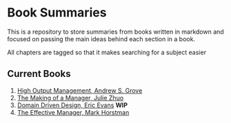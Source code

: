 # Book Summaries

This is a repository to store summaries from books written in markdown and focused on passing the main ideas behind each section in a book.

All chapters are tagged so that it makes searching for a subject easier

## Current Books

1. [High Output Management, Andrew S. Grove](./high-output-management/high-output-management.md)
2. [The Making of a Manager, Julie Zhuo](./the-making-of-a-manager/the-making-of-manager.md)
3. [Domain Driven Design, Eric Evans](./domain-driven-design/README.md) **WIP**
4. [The Effective Manager, Mark Horstman](./the-effective-manager/README.md)
